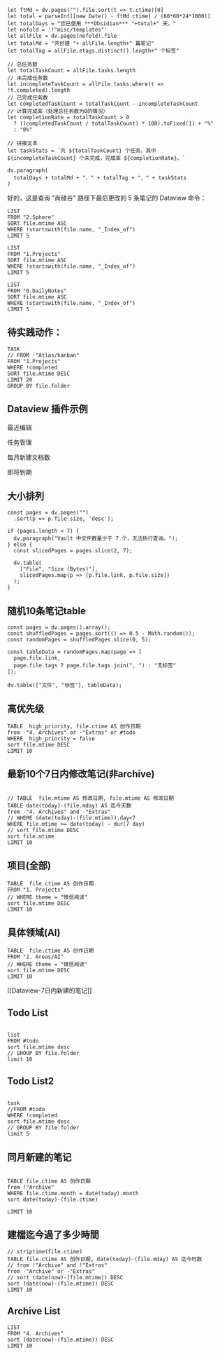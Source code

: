 

```dataviewjs
let ftMd = dv.pages("").file.sort(t => t.ctime)[0]
let total = parseInt([new Date() - ftMd.ctime] / (60*60*24*1000))
let totalDays = "您已使用 ***Obsidian*** "+total+" 天，"
let nofold = '!"misc/templates"'
let allFile = dv.pages(nofold).file
let totalMd = "共创建 "+ allFile.length+" 篇笔记"
let totalTag = allFile.etags.distinct().length+" 个标签"

// 总任务数
let totalTaskCount = allFile.tasks.length
// 未完成任务数
let incompleteTaskCount = allFile.tasks.where(t => !t.completed).length
// 已完成任务数
let completedTaskCount = totalTaskCount - incompleteTaskCount
// 计算完成率（处理总任务数为0的情况）
let completionRate = totalTaskCount > 0 
  ? ((completedTaskCount / totalTaskCount) * 100).toFixed(1) + "%" 
  : "0%"

// 拼接文本
let taskStats = `共 ${totalTaskCount} 个任务，其中 ${incompleteTaskCount} 个未完成，完成率 ${completionRate}。`

dv.paragraph(
  totalDays + totalMd + "、" + totalTag + "、" + taskStats
)
```

好的，这是查询 "尚硅谷" 路径下最后更改的 5 条笔记的 Dataview 命令：

```dataview
LIST
FROM "2.Sphere"
SORT file.mtime ASC
WHERE !startswith(file.name, "_Index_of")
LIMIT 5
```

```dataview
LIST
FROM "1.Projects"
SORT file.mtime ASC
WHERE !startswith(file.name, "_Index_of")
LIMIT 5
```

```dataview
LIST
FROM "0.DailyNotes"
SORT file.mtime ASC
WHERE !startswith(file.name, "_Index_of")
LIMIT 5
```


## 待实践动作：

```dataview
TASK
// FROM -"Atlas/kanban"
FROM "1.Projects"
WHERE !completed
SORT file.mtime DESC
LIMIT 20
GROUP BY file.folder
```


## Dataview 插件示例

最近编辑

任务管理

每月新建文档数

即将到期

## 大小排列

```dataviewjs
const pages = dv.pages("")
  .sort(p => p.file.size, 'desc');

if (pages.length < 7) {
  dv.paragraph("Vault 中文件数量少于 7 个，无法执行查询。");
} else {
  const slicedPages = pages.slice(2, 7);

  dv.table(
    ["File", "Size (Bytes)"],
    slicedPages.map(p => [p.file.link, p.file.size])
  );
}
```

## 随机10条笔记table
```dataviewjs
const pages = dv.pages().array();
const shuffledPages = pages.sort(() => 0.5 - Math.random());
const randomPages = shuffledPages.slice(0, 5);

const tableData = randomPages.map(page => [
  page.file.link,
  page.file.tags ? page.file.tags.join(", ") : "无标签"
]);

dv.table(["文件", "标签"], tableData);
```

## 高优先级
```dataview
TABLE  high_priority, file.ctime AS 创作日期
from -"4. Archives" or -"Extras" or #todo
WHERE  high_priority = false
sort file.mtime DESC
LIMIT 10
```
## 最新10个7日内修改笔记(非archive)
```dataview

// TABLE  file.mtime AS 修改日期, file.mtime AS 修改日期
TABLE date(today)-(file.mday) AS 迄今天数
from -"4. Archives" and -"Extras"
// WHERE (date(today)-(file.mtime)).day<7 
WHERE file.mtime >= date(today) - dur(7 day)
// sort file.mtime DESC
sort file.mtime
LIMIT 10
```

## 项目(全部)
```dataview
TABLE  file.ctime AS 创作日期
FROM "1. Projects"
// WHERE theme = "微信阅读"
sort file.mtime DESC
LIMIT 10
```

## 具体领域(AI)
```dataview
TABLE  file.ctime AS 创作日期
FROM "2. Areas/AI"
// WHERE theme = "微信阅读"
sort file.mtime DESC
LIMIT 10
```

[[Dataview-7日内新建的笔记]]

## Todo List
```dataview

list
FROM #todo 
sort file.mtime desc
// GROUP BY file.folder
limit 10
```

## Todo List2
```dataview

task
//FROM #todo
WHERE !completed
sort file.mtime desc
// GROUP BY file.folder
limit 5
```


## 同月新建的笔记

```dataview

TABLE file.ctime AS 创作日期
from !"Archive"
WHERE file.ctime.month = date(today).month
sort date(today)-(file.ctime)

LIMIT 10
```



## 建檔迄今過了多少時間

```dataview
// striptime(file.ctime)
TABLE file.ctime AS 创作日期, date(today)-(file.mday) AS 迄今时数
// from !"Archive" and !"Extras"
from -"Archive" or -"Extras"
// sort (date(now)-(file.mtime)) DESC
sort (date(now)-(file.mtime)) DESC
LIMIT 10
```

## Archive List
```dataview
LIST
FROM "4. Archives"
sort (date(now)-(file.mtime)) DESC
LIMIT 10
```
